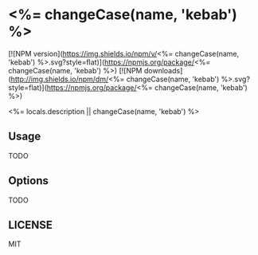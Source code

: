 # <%= changeCase(name, 'kebab') %>

[![NPM version](https://img.shields.io/npm/v/<%= changeCase(name, 'kebab') %>.svg?style=flat)](https://npmjs.org/package/<%= changeCase(name, 'kebab') %>) [![NPM downloads](http://img.shields.io/npm/dm/<%= changeCase(name, 'kebab') %>.svg?style=flat)](https://npmjs.org/package/<%= changeCase(name, 'kebab') %>)

<%= locals.description || changeCase(name, 'kebab') %>

## Usage

TODO

## Options

TODO

## LICENSE

MIT
